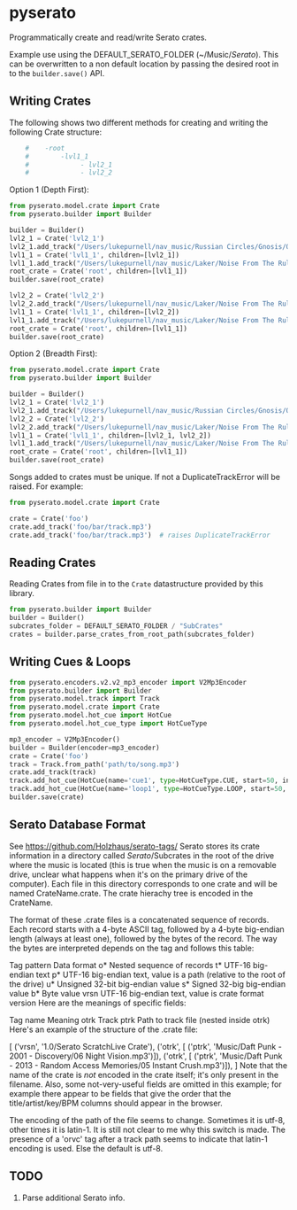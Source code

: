 # pyserato
Programmatically create and read/write Serato crates.

Example use using the DEFAULT_SERATO_FOLDER (~/Music/_Serato_).
This can be overwritten to a non default location by passing the desired root in to the `builder.save()` API.

## Writing Crates
The following shows two different methods for creating and writing the following Crate structure:

```python
    #    -root
    #        -lvl1_1
    #             - lvl2_1
    #             - lvl2_2
```

Option 1 (Depth First):

```Python
from pyserato.model.crate import Crate
from pyserato.builder import Builder

builder = Builder()
lvl2_1 = Crate('lvl2_1')
lvl2_1.add_track("/Users/lukepurnell/nav_music/Russian Circles/Gnosis/01 Tupilak.wav")
lvl1_1 = Crate('lvl1_1', children=[lvl2_1])
lvl1_1.add_track("/Users/lukepurnell/nav_music/Laker/Noise From The Ruliad/00 Entropy Increasing.mp3")
root_crate = Crate('root', children=[lvl1_1])
builder.save(root_crate)

lvl2_2 = Crate('lvl2_2')
lvl2_2.add_track("/Users/lukepurnell/nav_music/Laker/Noise From The Ruliad/00 Cloud Formation.mp3")
lvl1_1 = Crate('lvl1_1', children=[lvl2_2])
lvl1_1.add_track("/Users/lukepurnell/nav_music/Laker/Noise From The Ruliad/00 Entropy Increasing.mp3")
root_crate = Crate('root', children=[lvl1_1])
builder.save(root_crate)
```

Option 2 (Breadth First):

```Python
from pyserato.model.crate import Crate
from pyserato.builder import Builder

builder = Builder()
lvl2_1 = Crate('lvl2_1')
lvl2_1.add_track("/Users/lukepurnell/nav_music/Russian Circles/Gnosis/01 Tupilak.wav")
lvl2_2 = Crate('lvl2_2')
lvl2_2.add_track("/Users/lukepurnell/nav_music/Laker/Noise From The Ruliad/00 Cloud Formation.mp3")
lvl1_1 = Crate('lvl1_1', children=[lvl2_1, lvl2_2])
lvl1_1.add_track("/Users/lukepurnell/nav_music/Laker/Noise From The Ruliad/00 Entropy Increasing.mp3")
root_crate = Crate('root', children=[lvl1_1])
builder.save(root_crate)
```

Songs added to crates must be unique. If not a DuplicateTrackError will be raised.
For example:

```python
from pyserato.model.crate import Crate

crate = Crate('foo')
crate.add_track('foo/bar/track.mp3')
crate.add_track('foo/bar/track.mp3')  # raises DuplicateTrackError
```

## Reading Crates

Reading Crates from file in to the `Crate` datastructure provided by this library.
```python
from pyserato.builder import Builder
builder = Builder()
subcrates_folder = DEFAULT_SERATO_FOLDER / "SubCrates"
crates = builder.parse_crates_from_root_path(subcrates_folder)
```

## Writing Cues & Loops

```python
from pyserato.encoders.v2.v2_mp3_encoder import V2Mp3Encoder
from pyserato.builder import Builder
from pyserato.model.track import Track
from pyserato.model.crate import Crate
from pyserato.model.hot_cue import HotCue
from pyserato.model.hot_cue_type import HotCueType

mp3_encoder = V2Mp3Encoder()
builder = Builder(encoder=mp3_encoder)
crate = Crate('foo')
track = Track.from_path('path/to/song.mp3')
crate.add_track(track)
track.add_hot_cue(HotCue(name='cue1', type=HotCueType.CUE, start=50, index=1))
track.add_hot_cue(HotCue(name='loop1', type=HotCueType.LOOP, start=50, end=52, index=1))
builder.save(crate)
```
## Serato Database Format

See https://github.com/Holzhaus/serato-tags/
Serato stores its crate information in a directory called _Serato_/Subcrates in the root of the drive where the music is located (this is true when the music is on a removable drive, unclear what happens when it's on the primary drive of the computer). Each file in this directory corresponds to one crate and will be named CrateName.crate.
The crate hierachy tree is encoded in the CrateName.

The format of these .crate files is a concatenated sequence of records. Each record starts with a 4-byte ASCII tag, followed by a 4-byte big-endian length (always at least one), followed by the bytes of the record. The way the bytes are interpreted depends on the tag and follows this table:

Tag pattern	Data format
o*	Nested sequence of records
t*	UTF-16 big-endian text
p*	UTF-16 big-endian text, value is a path (relative to the root of the drive)
u*	Unsigned 32-bit big-endian value
s*	Signed 32-big big-endian value
b*	Byte value
vrsn	UTF-16 big-endian text, value is crate format version
Here are the meanings of specific fields:

Tag name	Meaning
otrk	Track
ptrk	Path to track file (nested inside otrk)
Here's an example of the structure of the .crate file:

  [
    ('vrsn', '1.0/Serato ScratchLive Crate'),
    ('otrk', [
      ('ptrk', 'Music/Daft Punk - 2001 - Discovery/06 Night Vision.mp3')]),
    ('otrk', [
      ('ptrk', 'Music/Daft Punk - 2013 - Random Access Memories/05 Instant Crush.mp3')]),
  ]
Note that the name of the crate is *not* encoded in the crate itself; it's only present in the filename. Also, some not-very-useful fields are omitted in this example; for example there appear to be fields that give the order that the title/artist/key/BPM columns should appear in the browser.

The encoding of the path of the file seems to change. Sometimes it is utf-8, other times it is latin-1. It is still not clear to me why this switch is made. The presence of a 'orvc' tag after a track path seems to indicate that latin-1 encoding is used. Else the default is utf-8.

## TODO
1. Parse additional Serato info.